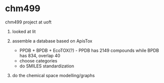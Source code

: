 # chm499
chm499 project at uoft

1. looked at lit

2. assemble a database based on ApisTox 
   - PPDB + BPDB + EcoTOX(?)
         - PPDB has 2149 compounds while BPDB has 834, overlap 40
   - choose categories 
   -  do SMILES standardization

4. do the chemical space modelling/graphs
